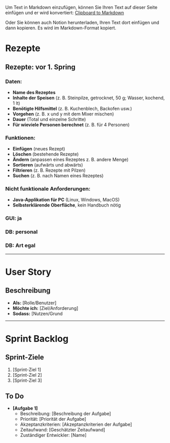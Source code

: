 Um Text in Markdown einzufügen, können Sie Ihren Text auf dieser Seite einfügen und er wird konvertiert: [Clipboard to Markdown](https://euangoddard.github.io/clipboard2markdown/)

Oder Sie können auch Notion herunterladen, Ihren Text dort einfügen und dann kopieren. Es wird im Markdown-Format kopiert.

# Rezepte

## Rezepte: vor 1. Spring

### Daten:

- **Name des Rezeptes**
- **Inhalte der Speisen** (z. B. Steinpilze, getrocknet, 50 g; Wasser, kochend, 1 lt)
- **Benötigte Hilfsmittel** (z. B. Kuchenblech, Backofen usw.)
- **Vorgehen** (z. B. x und y mit dem Mixer mischen)
- **Dauer** (Total und einzelne Schritte)
- **Für wieviele Personen berechnet** (z. B. für 4 Personen)

### Funktionen:

- **Einfügen** (neues Rezept)
- **Löschen** (bestehende Rezepte)
- **Ändern** (anpassen eines Rezeptes z. B. andere Menge)
- **Sortieren** (aufwärts und abwärts)
- **Filtrieren** (z. B. Rezepte mit Pilzen)
- **Suchen** (z. B. nach Namen eines Rezeptes)

### Nicht funktionale Anforderungen:

- **Java-Applikation für PC** (Linux, Windows, MacOS)
- **Selbsterklärende Oberfläche**, kein Handbuch nötig

### GUI: ja

### DB: personal

### DB: Art egal

---------------------------------------------------------------------------------------------------------------------

# User Story

## Beschreibung

- **Als:** [Rolle/Benutzer]
- **Möchte ich:** [Ziel/Anforderung]
- **Sodass:** [Nutzen/Grund

---------------------------------------------------------------------------------------------------------------------

# Sprint Backlog

## Sprint-Ziele
1. [Sprint-Ziel 1]
2. [Sprint-Ziel 2]
3. [Sprint-Ziel 3]

## To Do
- **[Aufgabe 1]**
  - Beschreibung: [Beschreibung der Aufgabe]
  - Priorität: [Priorität der Aufgabe]
  - Akzeptanzkriterien: [Akzeptanzkriterien der Aufgabe]
  - Zeitaufwand: [Geschätzter Zeitaufwand]
  - Zuständiger Entwickler: [Name]
